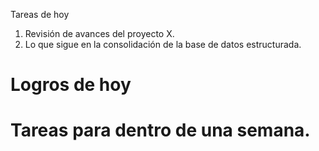 

Tareas de hoy

1. Revisión de avances del proyecto X.
2. Lo que sigue en la consolidación de la base de datos estructurada. 


# Logros de hoy 

# Tareas para dentro de una semana.   